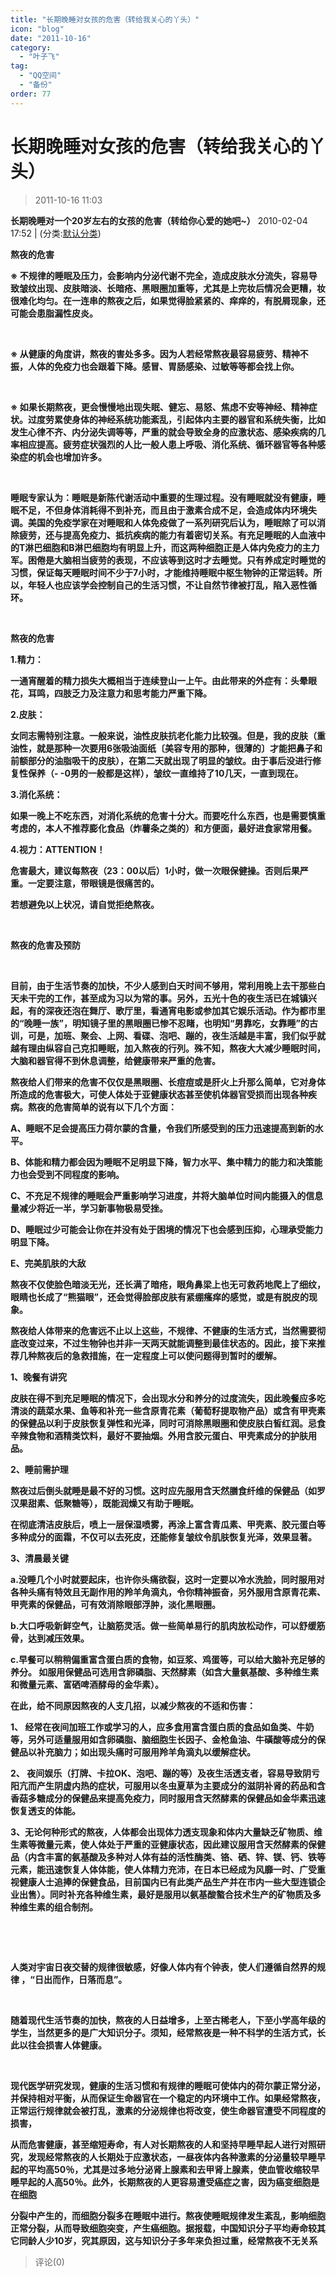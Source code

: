 ```yaml
---
title: "长期晚睡对女孩的危害（转给我关心的丫头）"
icon: "blog"
date: "2011-10-16"
category:
  - "叶子飞"
tag:
  - "QQ空间"
  - "备份"
order: 77
---
```

# 长期晚睡对女孩的危害（转给我关心的丫头）
> 2011-10-16 11:03


**长期晚睡对一个20岁左右的女孩的危害（转给你心爱的她吧~）** 2010-02-04 17:52 | (分类:[默认分类](http://blog.renren.com/blog/230046240/friends?categoryId=0))­

**熬夜的危害 ­**

**※ 不规律的睡眠及压力，会影响内分泌代谢不完全，造成皮肤水分流失，容易导致皱纹出现、皮肤暗淡、长暗疮、黑眼圈加重等，尤其是上完妆后情况会更糟，妆很难化均匀。在一连串的熬夜之后，如果觉得脸紧紧的、痒痒的，有脱屑现象，还可能会患脂漏性皮炎。 ­**

**­**

**※ 从健康的角度讲，熬夜的害处多多。因为人若经常熬夜最容易疲劳、精神不振，人体的免疫力也会跟着下降。感冒、胃肠感染、过敏等等都会找上你。 ­**

**­**

**※ 如果长期熬夜，更会慢慢地出现失眠、健忘、易怒、焦虑不安等神经、精神症状。过度劳累使身体的神经系统功能紊乱，引起体内主要的器官和系统失衡，比如发生心律不齐、内分泌失调等等，严重的就会导致全身的应激状态、感染疾病的几率相应提高。疲劳症状强烈的人比一般人患上呼吸、消化系统、循环器官等各种感染症的机会也增加许多。 ­**

**­**

**睡眠专家认为：睡眠是新陈代谢活动中重要的生理过程。没有睡眠就没有健康，睡眠不足，不但身体消耗得不到补充，而且由于激素合成不足，会造成体内环境失调。美国的免疫学家在对睡眠和人体免疫做了一系列研究后认为，睡眠除了可以消除疲劳，还与提高免疫力、抵抗疾病的能力有着密切关系。有充足睡眠的人血液中的T淋巴细胞和B淋巴细胞均有明显上升，而这两种细胞正是人体内免疫力的主力军。困倦是大脑相当疲劳的表现，不应该等到这时才去睡觉。只有养成定时睡觉的习惯，保证每天睡眠时间不少于7小时，才能维持睡眠中枢生物钟的正常运转。所以，年轻人也应该学会控制自己的生活习惯，不让自然节律被打乱，陷入恶性循环。 ­**

**­**

**熬夜的危害­**

**1.精力： ­**

**一通宵醒着的精力损失大概相当于连续登山一上午。由此带来的外症有：头晕眼花，耳鸣，四肢乏力及注意力和思考能力严重下降。­**

**2.皮肤： ­**

**女同志需特别注意。一般来说，油性皮肤抗老化能力比较强。但是，我的皮肤（重油性，就是那种一次要用6张吸油面纸〔美容专用的那种，很薄的〕才能把鼻子和前额部分的油脂吸干的皮肤），在第二天就出现了明显的皱纹。由于事后没进行修复性保养（- -0男的一般都是这样），皱纹一直维持了10几天，一直到现在。 ­**

**3.消化系统： ­**

**如果一晚上不吃东西，对消化系统的危害十分大。而要吃什么东西，也是需要慎重考虑的，本人不推荐膨化食品（炸薯条之类的）和方便面，最好进食家常用餐。 ­**

**4.视力：ATTENTION！ ­**

**危害最大，建议每熬夜（23：00以后）1小时，做一次眼保健操。否则后果严重。一定要注意，带眼镜是很痛苦的。 ­**

**若想避免以上状况，请自觉拒绝熬夜。 ­**

**­**

**熬夜的危害及预防 ­**

**­**

**目前，由于生活节奏的加快，不少人感到白天时间不够用，常利用晚上去干那些白天未干完的工作，甚至成为习以为常的事。另外，五光十色的夜生活已在城镇兴起，有的深夜还泡在舞厅、歌厅里，看通宵电影或参加其它娱乐活动。作为都市里的“晚睡一族”，明知镜子里的黑眼圈已惨不忍睹，也明知“男靠吃，女靠睡”的古训，可是，加班、聚会、上网、看碟、泡吧、蹦的，夜生活越是丰富，我们似乎就越有理由纵容自己克扣睡眠，加入熬夜的行列。殊不知，熬夜大大减少睡眠时间，大脑和器官得不到休息调整，给健康带来严重的危害。 ­**

**熬夜给人们带来的危害不仅仅是黑眼圈、长痘痘或是肝火上升那么简单，它对身体所造成的危害极大，可使人体处于亚健康状态甚至使机体器官受损而出现各种疾病。熬夜的危害简单的说有以下几个方面： ­**

**A、睡眠不足会提高压力荷尔蒙的含量，令我们所感受到的压力迅速提高到新的水平。 ­**

**B、体能和精力都会因为睡眠不足明显下降，智力水平、集中精力的能力和决策能力也会受到不同程度的影响。 ­**

**C、不充足不规律的睡眠会严重影响学习进度，并将大脑单位时间内能摄入的信息量减少将近一半，学习新事物极易受挫。 ­**

**D、睡眠过少可能会让你在并没有处于困境的情况下也会感到压抑，心理承受能力明显下降。 ­**

**E、完美肌肤的大敌 ­**

**熬夜不仅使脸色暗淡无光，还长满了暗疮，眼角鼻梁上也无可救药地爬上了细纹，眼睛也长成了“熊猫眼”，还会觉得脸部皮肤有紧绷瘙痒的感觉，或是有脱皮的现象。 ­**

**熬夜给人体带来的危害远不止以上这些，不规律、不健康的生活方式，当然需要彻底改变过来，不过生物钟也并非一天两天就能调整到最佳状态的。因此，接下来推荐几种熬夜后的急救措施，在一定程度上可以使问题得到暂时的缓解。 ­**

**1、晚餐有讲究 ­**

**皮肤在得不到充足睡眠的情况下，会出现水分和养分的过度流失，因此晚餐应多吃清淡的蔬菜水果、鱼等和补充一些含原青花素（葡萄籽提取物产品）或含有甲壳素的保健品以利于皮肤恢复弹性和光泽，同时可消除黑眼圈和使皮肤白皙红润。忌食辛辣食物和酒精类饮料，最好不要抽烟。外用含胶元蛋白、甲壳素成分的护肤用品。 ­**

**2、睡前需护理 ­**

**熬夜过后倒头就睡是最不好的习惯。这时应先服用含天然膳食纤维的保健品（如罗汉果甜素、低聚糖等），既能润燥又有助于睡眠。 ­**

**在彻底清洁皮肤后，喷上一层保湿喷雾，再涂上富含青瓜素、甲壳素、胶元蛋白等多种成分的面霜，不仅可以去死皮，还能修复皱纹令肌肤恢复光泽，效果显著。 ­**

**3、清晨最关键 ­**

**a.没睡几个小时就要起床，也许你头痛欲裂，这时一定要以冷水洗脸，同时服用对各种头痛有特效且无副作用的羚羊角滴丸，令你精神振奋，另外服用含原青花素、甲壳素的保健品，可有效消除眼部浮肿，淡化黑眼圈。 ­**

**b.大口呼吸新鲜空气，让脑筋灵活。做一些简单易行的肌肉放松动作，可以舒缓筋骨，达到减压效果。 ­**

**c.早餐可以稍稍偏重富含蛋白质的食物，如豆浆、鸡蛋等，可以给大脑补充足够的养分。 如服用保健品可选用含卵磷脂、天然酵素（如含大量氨基酸、多种维生素和微量元素、富硒啤酒酵母的金华素）。 ­**

**在此，给不同原因熬夜的人支几招，以减少熬夜的不适和伤害： ­**

**1、 经常在夜间加班工作或学习的人，应多食用富含蛋白质的食品如鱼类、牛奶等，另外可适量服用如含卵磷脂、脑细胞生长因子、金枪鱼油、牛磺酸等成分的保健品以补充脑力；如出现头痛时可服用羚羊角滴丸以缓解症状。 ­**

**2、 夜间娱乐（打牌、卡拉OK、泡吧、蹦的等）及夜生活透支者，容易导致阴亏阳亢而产生阴虚内热的症状，可服用以冬虫夏草为主要成分的滋阴补肾的药品和含香菇多糖成分的保健品来提高免疫力，同时服用含天然酵素的保健品如金华素迅速恢复透支的体能。 ­**

**3、无论何种形式的熬夜，人体都会出现体力透支现象和体内大量缺乏矿物质、维生素等微量元素，使人体处于严重的亚健康状态，因此建议服用含天然酵素的保健品（内含丰富的氨基酸及多种对人体有益的活性酶类、铬、硒、锌、镁、钙、铁等元素，能迅速恢复人体体能，使人体精力充沛，在日本已经成为风靡一时、广受重视健康人士追捧的保健食品，目前国内已有此类产品生产并在市内一些大型连锁企业出售）。同时补充各种维生素，最好是服用以氨基酸螯合技术生产的矿物质及多种维生素的组合制剂。 ­**

**­**

**­**

**人类对宇宙日夜交替的规律很敏感，好像人体内有个钟表，使人们遵循自然界的规律 ，“日出而作，日落而息”。 ­**

**­**

**随着现代生活节奏的加快，熬夜的人日益增多，上至古稀老人，下至小学高年级的学生，当然更多的是广大知识分子。须知，经常熬夜是一种不科学的生活方式，长此以往会损害人体健康。 ­**

**­**

**现代医学研究发现，健康的生活习惯和有规律的睡眠可使体内的荷尔蒙正常分泌，并保持相对平衡，从而保证生命器官在一个稳定的内环境中工作。如果经常熬夜，正常运行规律就会被打乱，激素的分泌规律也将改变，使生命器官遭受不同程度的损害， ­**

**从而危害健康，甚至缩短寿命，有人对长期熬夜的人和坚持早睡早起人进行对照研究，发现经常熬夜的人长期处于应激状态，一昼夜体内各种激素的分泌量较早睡早起的平均高50％，尤其是过多地分泌肾上腺素和去甲肾上腺素，使血管收缩较早睡早起的人高50％。此外，长期熬夜的人更容易遭受癌症之害，因为癌变细胞是在细胞 ­**

**分裂中产生的，而细胞分裂多在睡眠中进行。熬夜使睡眠规律发生紊乱，影响细胞正常分裂，从而导致细胞突变，产生癌细胞。据报载，中国知识分子平均寿命较其它同龄人少10岁，究其原因，这与知识分子多年来负担过重，经常熬夜不无关系­**
> 评论(0)

